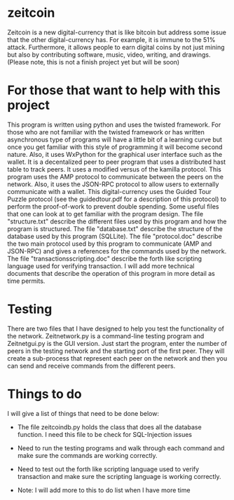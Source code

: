 zeitcoin
========

Zeitcoin is a new digital-currency that is like bitcoin but address some issue that the other digital-currency has.  For example, it is immune to the 51% attack.  Furthermore, it allows people to earn digital coins by not just mining but also by contributing software, music, video, writing, and drawings. (Please note, this is not a finish project yet but will be soon)

For those that want to help with this project
=============================================

This program is written using python and uses the twisted framework.  For those who are not familiar with the twisted framework or has written asynchronous type of programs will have a little bit of a learning curve but once you get familiar with this style of programming it will become second nature. Also, it uses WxPython for the graphical user interface such as the wallet. It is a decentalized peer to peer program that uses a distributed hast table to track peers.  It uses a modified versus of the kamilla protocol. This program uses the AMP protocol to communicate between the peers on the network.  Also, it uses the JSON-RPC protocol to allow users to externally communicate with a wallet.  This digital-currency uses the Guided Tour Puzzle protocol (see the guidedtour.pdf for a description of this protocol) to perform the proof-of-work to prevent double spending.  Some useful files that one can look at to get familiar with the program design. The file "structure.txt" describe the different files used by this program and how the program is structured.  The file "database.txt" describe the structure of the database used by this program (SQLLite).  The file "protocol.doc" describe the two main protocol used by this program to communicate (AMP and JSON-RPC) and gives a references for the commands used by the network. The file "transactionsscripting.doc" describe the forth like scripting language used for verifying transaction. I will add more technical documents that describe the operation of this program in more detail as time permits. 

Testing
=======
There are two files that I have designed to help you test the functionality of the network.  Zeitnetwork.py is a command-line testing program and Zeitnetgui.py is the GUI version.  Just start the program, enter the number of peers in the testing network and the starting port of the first peer.  They will create a sub-process that represent each peer on the network and then you can send and receive commands from the different peers. 

Things to do
============
I will give a list of things that need to be done below:
* The file zeitcoindb.py holds the class that does all the database function.  I need this file to be check for SQL-Injection issues
* Need to run the testing programs and walk through each command and make sure the commands are working correctly.
* Need to test out the forth like scripting language used to verify transaction and make sure the scripting language is working correctly.

* Note: I will add more to this to do list when I have more time
